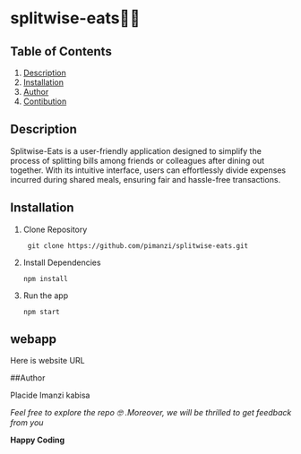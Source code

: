 # splitwise-eats🍡😋

## Table of Contents

1. [Description](description)
2. [Installation](installation)
4. [Author](author)
5. [Contibution](contribution)

## Description

Splitwise-Eats is a user-friendly application designed to simplify the process of splitting bills among friends or colleagues after dining out together. With its intuitive interface, users can effortlessly divide expenses incurred during shared meals, ensuring fair and hassle-free transactions.

## Installation

1. Clone Repository

   ```
    git clone https://github.com/pimanzi/splitwise-eats.git

   ```

2. Install Dependencies

   ```
   npm install

   ```

3. Run the app
   ```
   npm start
   ```

## webapp
Here is website URL 

##Author

Placide Imanzi kabisa

_Feel free to explore the repo 🤓 .Moreover, we will be thrilled to get feedback from you_

**Happy Coding**
